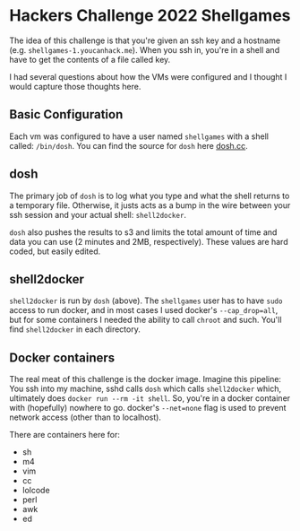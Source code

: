 # Hackers Challenge 2022 Shellgames

The idea of this challenge is that you're given an ssh key
and a hostname (e.g. `shellgames-1.youcanhack.me`). When you
ssh in, you're in a shell and have to get the contents of a
file called key.

I had several questions about how the VMs were configured and
I thought I would capture those thoughts here.

## Basic Configuration

Each vm was configured to have a user named `shellgames` with
a shell called: `/bin/dosh`. You can find the source for `dosh`
here [dosh.cc](dosh.cc).

## dosh

The primary job of `dosh` is to log what you type and what the shell
returns to a temporary file. Otherwise, it justs acts as a bump in the
wire between your ssh session and your actual shell: `shell2docker`.

`dosh` also pushes the results to s3 and limits the total amount of
time and data you can use (2 minutes and 2MB, respectively). These values
are hard coded, but easily edited.

## shell2docker

`shell2docker` is run by `dosh` (above). The `shellgames` user has to
have `sudo` access to run docker, and in most cases I used docker's
`--cap_drop=all`, but for some containers I needed the ability to
call `chroot` and such. You'll find `shell2docker` in each directory.

## Docker containers

The real meat of this challenge is the docker image. Imagine this
pipeline: You ssh into my machine, sshd calls `dosh` which calls
`shell2docker` which, ultimately does `docker run --rm -it shell`. So,
you're in a docker container with (hopefully) nowhere to go. docker's
`--net=none` flag is used to prevent network access (other than to
localhost).

There are containers here for:

 - sh
 - m4
 - vim
 - cc
 - lolcode
 - perl
 - awk
 - ed
